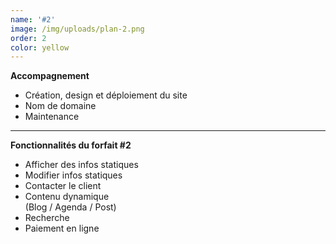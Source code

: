 ```yaml
---
name: '#2'
image: /img/uploads/plan-2.png
order: 2
color: yellow
---
```

**Accompagnement**  

* Création, design et déploiement du site
* Nom de domaine
* Maintenance

<hr />

**Fonctionnalités du forfait #2**

* Afficher des infos statiques
* Modifier infos statiques
* Contacter le client
* Contenu dynamique\
  (Blog / Agenda / Post)
* Recherche
* Paiement en ligne
